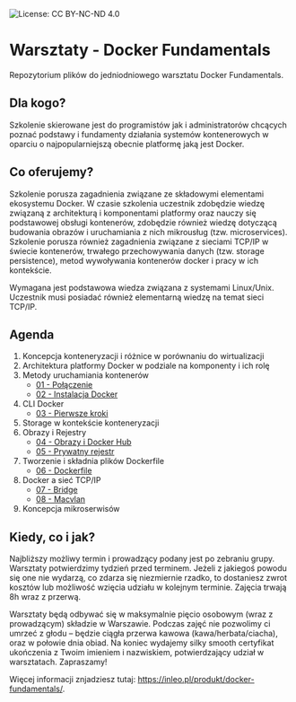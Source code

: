 ![License: CC BY-NC-ND 4.0](https://img.shields.io/badge/License-CC%20BY--NC--ND%204.0-lightgrey.svg)

# Warsztaty - Docker Fundamentals
Repozytorium plików do jedniodniowego warsztatu Docker Fundamentals.

## Dla kogo?

Szkolenie skierowane jest do programistów jak i administratorów chcących poznać podstawy i fundamenty działania systemów kontenerowych w oparciu o najpopularniejszą obecnie platformę jaką jest Docker.

## Co oferujemy?

Szkolenie porusza zagadnienia związane ze składowymi elementami ekosystemu Docker. W czasie szkolenia uczestnik zdobędzie wiedzę związaną z architekturą i komponentami platformy oraz nauczy się podstawowej obsługi kontenerów, zdobędzie również wiedzę dotyczącą budowania obrazów i uruchamiania z nich mikrousług (tzw. microservices). Szkolenie porusza również zagadnienia związane z sieciami TCP/IP w świecie kontenerów, trwałego przechowywania danych (tzw. storage persistence), metod wywoływania kontenerów docker i pracy w ich kontekście.

Wymagana jest podstawowa wiedza związana z systemami Linux/Unix. Uczestnik musi posiadać również elementarną wiedzę na temat sieci TCP/IP.

## Agenda

1.	Koncepcja konteneryzacji i różnice w porównaniu do wirtualizacji
2.	Architektura platformy Docker w podziale na komponenty i ich rolę
3.	Metody uruchamiania kontenerów
    * [01 - Połączenie](https://github.com/inleo-pl/Warsztaty-Docker-Fundamentals/blob/master/01-Polaczenie.md)
    * [02 - Instalacja Docker](https://github.com/inleo-pl/Warsztaty-Docker-Fundamentals/blob/master/02-Instalacja-Docker.md)
4.	CLI Docker
    * [03 - Pierwsze kroki](https://github.com/inleo-pl/Warsztaty-Docker-Fundamentals/blob/master/03-Pierwsze-kroki.md)
5.	Storage w kontekście konteneryzacji
6.	Obrazy i Rejestry
    * [04 - Obrazy i Docker Hub](https://github.com/inleo-pl/Warsztaty-Docker-Fundamentals/blob/master/04-Obrazy-i-Docker-Hub.md)
    * [05 - Prywatny rejestr](https://github.com/inleo-pl/Warsztaty-Docker-Fundamentals/blob/master/05-Prywatny-rejestr.md)
7.	Tworzenie i składnia plików Dockerfile
    * [06 - Dockerfile](https://github.com/inleo-pl/Warsztaty-Docker-Fundamentals/blob/master/06-Dockerfile.md)
8.	Docker a sieć TCP/IP
    * [07 - Bridge](https://github.com/inleo-pl/Warsztaty-Docker-Fundamentals/blob/master/07-Bridge.md)
    * [08 - Macvlan](https://github.com/inleo-pl/Warsztaty-Docker-Fundamentals/blob/master/08-Macvlan.md)
9.	Koncepcja mikroserwisów

## Kiedy, co i jak?

Najbliższy możliwy termin i prowadzący podany jest po zebraniu grupy. Warsztaty potwierdzimy tydzień przed terminem. Jeżeli z jakiegoś powodu się one nie wydarzą, co zdarza się niezmiernie rzadko, to dostaniesz zwrot kosztów lub możliwość wzięcia udziału w kolejnym terminie. Zajęcia trwają 8h wraz z przerwą.

Warsztaty będą odbywać się w maksymalnie pięcio osobowym (wraz z prowadzącym) składzie w Warszawie. Podczas zajęć nie pozwolimy ci umrzeć z głodu – będzie ciągła przerwa kawowa (kawa/herbata/ciacha), oraz w połowie dnia obiad. Na koniec wydajemy silky smooth certyfikat ukończenia z Twoim imieniem i nazwiskiem, potwierdzający udział w warsztatach. Zapraszamy!

Więcej informacji znjadziesz tutaj: https://inleo.pl/produkt/docker-fundamentals/.

